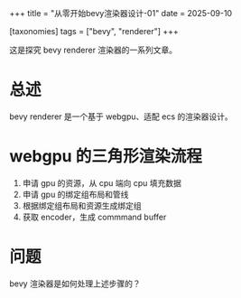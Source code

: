 +++
title = "从零开始bevy渲染器设计-01"
date = 2025-09-10

[taxonomies]
tags = ["bevy", "renderer"]
+++

这是探究 bevy renderer 渲染器的一系列文章。

<!-- more -->

# 总述

bevy renderer 是一个基于 webgpu、适配 ecs 的渲染器设计。

# webgpu 的三角形渲染流程

1. 申请 gpu 的资源，从 cpu 端向 cpu 填充数据
2. 申请 gpu 的绑定组布局和管线
3. 根据绑定组布局和资源生成绑定组
4. 获取 encoder，生成 commmand buffer

# 问题

bevy 渲染器是如何处理上述步骤的？

